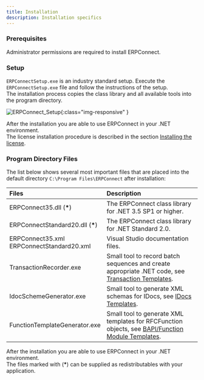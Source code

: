 ```yaml
---
title: Installation
description: Installation specifics
---
```


### Prerequisites

Administrator permissions are required to install ERPConnect.

### Setup

`ERPConnectSetup.exe` is an industry standard setup. Execute the `ERPConnectSetup.exe` file and follow the instructions of the setup. <br>
The installation process copies the class library and all available tools into the program directory.

![ERPConnect_Setup]( site:assets/images/erpconnect/ERPConnect_Setup.png){:class="img-responsive" }

After the installation you are able to use ERPConnect in your .NET environment.<br>
The license installation procedure is described in the section [Installing the license](./licensing.md).

### Program Directory Files
The list below shows several most important files that are placed into the default directory `C:\Program Files\ERPConnect` after installation:

| Files | Description |
| :------ |:--- | 
| ERPConnect35.dll (<b>*</b>) | The ERPConnect class library for .NET 3.5 SP1 or higher. |
| ERPConnectStandard20.dll (<b>*</b>)| The ERPConnect class library for .NET Standard 2.0.|
| ERPConnect35.xml <br>ERPConnectStandard20.xml | Visual Studio documentation files. |
| TransactionRecorder.exe | Small tool to record batch sequences and create appropriate .NET code, see [Transaction Templates](../transactions/transaction-recorder.md). |
| IdocSchemeGenerator.exe | Small tool to generate XML schemas for IDocs, see [IDocs Templates](../idocs/idocs-schema-generator.md). |
| FunctionTemplateGenerator.exe | Small tool to generate XML templates for RFCFunction objects, see [BAPI/Function Module Templates](../bapis-and-function-modules/function-template-generator.md). |

After the installation you are able to use ERPConnect in your .NET environment. <br>
The files marked with (<b>*</b>) can be supplied as redistributables with your application.

